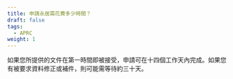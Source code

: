 ```yaml
---
title: 申請永居需花費多少時間？
draft: false
tags:
  - APRC
weight: 1
---
```

如果您所提供的文件在第一時間即被接受，申請可在十四個工作天內完成。如果您有被要求資料修正或補件，則可能需等待約三十天。